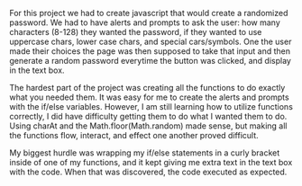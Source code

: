For this project we had to create javascript that would create a randomized password.  We had to have alerts and prompts to ask the user: how many characters (8-128) they wanted the password, if they wanted to use uppercase chars, lower case chars, and special cars/symbols.  One the user made their choices the page was then supposed to take that input and then generate a random password everytime the button was clicked, and display in the text box.

The hardest part of the project was creating all the functions to do exactly what you needed them.  It was easy for me to create the alerts and prompts with the if/else variables.  However, I am still learning how to utilize functions correctly, I did have difficulty getting them to do what I wanted them to do.  Using charAt and the Math.floor(Math.random) made sense, but making all the functions flow,  interact, and effect one another proved difficult.  

My biggest hurdle was wrapping my if/else statements in a curly bracket inside of one of my functions, and it kept giving me extra text in the text box with the code.  When that was discovered, the code executed as expected.